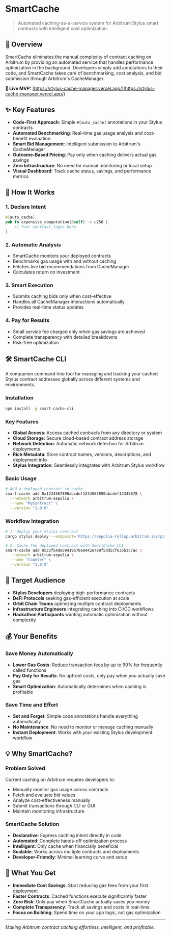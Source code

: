 # SmartCache

> Automated caching-as-a-service system for Arbitrum Stylus smart contracts with intelligent cost optimization.

## 🌟 Overview

SmartCache eliminates the manual complexity of contract caching on Arbitrum by providing an automated service that handles performance optimization in the background. Developers simply add annotations to their code, and SmartCache takes care of benchmarking, cost analysis, and bid submission through Arbitrum's CacheManager.

**🔗 Live MVP:** [https://stylus-cache-manager.vercel.app/](https://stylus-cache-manager.vercel.app/)

## ✨ Key Features

- **Code-First Approach**: Simple `#[auto_cache]` annotations in your Stylus contracts
- **Automated Benchmarking**: Real-time gas usage analysis and cost-benefit evaluation
- **Smart Bid Management**: Intelligent submission to Arbitrum's CacheManager
- **Outcome-Based Pricing**: Pay only when caching delivers actual gas savings
- **Zero Infrastructure**: No need for manual monitoring or local setup
- **Visual Dashboard**: Track cache status, savings, and performance metrics

## 🚀 How It Works

### 1. **Declare Intent**

```rust
#[auto_cache]
pub fn expensive_computation(&self) -> u256 {
    // Your contract logic here
}
```

### 2. **Automatic Analysis**

- SmartCache monitors your deployed contracts
- Benchmarks gas usage with and without caching
- Fetches live bid recommendations from CacheManager
- Calculates return on investment

### 3. **Smart Execution**

- Submits caching bids only when cost-effective
- Handles all CacheManager interactions automatically
- Provides real-time status updates

### 4. **Pay for Results**

- Small service fee charged only when gas savings are achieved
- Complete transparency with detailed breakdowns
- Risk-free optimization

## 🛠️ SmartCache CLI

A companion command-line tool for managing and tracking your cached Stylus contract addresses globally across different systems and environments.

### **Installation**

```bash
npm install -g smart-cache-cli
```

### **Key Features**

- **Global Access**: Access cached contracts from any directory or system
- **Cloud Storage**: Secure cloud-based contract address storage
- **Network Detection**: Automatic network detection for Arbitrum deployments
- **Rich Metadata**: Store contract names, versions, descriptions, and deployment info
- **Stylus Integration**: Seamlessly integrates with Arbitrum Stylus workflow

### **Basic Usage**

```bash
# Add a deployed contract to cache
smart-cache add 0x1234567890abcdef1234567890abcdef12345678 \
  --network arbitrum-sepolia \
  --name "MyContract" \
  --version "1.0.0"

```

### **Workflow Integration**

```bash
# 1. Deploy your Stylus contract
cargo stylus deploy --endpoint='https://sepolia-rollup.arbitrum.io/rpc'

# 2. Cache the deployed contract with SmartCache CLI
smart-cache add 0x33f54de59419570a9442e788f5dd5cf635b3c7ac \
  --network arbitrum-sepolia \
  --name "Counter" \
  --version "1.0.0"

```

## 🎯 Target Audience

- **Stylus Developers** deploying high-performance contracts
- **DeFi Protocols** seeking gas-efficient execution at scale
- **Orbit Chain Teams** optimizing multiple contract deployments
- **Infrastructure Engineers** integrating caching into CI/CD workflows
- **Hackathon Participants** wanting automatic optimization without complexity

## 💰 Your Benefits

### **Save Money Automatically**

- **Lower Gas Costs**: Reduce transaction fees by up to 90% for frequently called functions
- **Pay Only for Results**: No upfront costs, only pay when you actually save gas
- **Smart Optimization**: Automatically determines when caching is profitable

### **Save Time and Effort**

- **Set and Forget**: Simple code annotations handle everything automatically
- **No Maintenance**: No need to monitor or manage caching manually
- **Instant Deployment**: Works with your existing Stylus development workflow

## 💡 Why SmartCache?

### **Problem Solved**

Current caching on Arbitrum requires developers to:

- Manually monitor gas usage across contracts
- Fetch and evaluate bid values
- Analyze cost-effectiveness manually
- Submit transactions through CLI or GUI
- Maintain monitoring infrastructure

### **SmartCache Solution**

- **Declarative**: Express caching intent directly in code
- **Automated**: Complete hands-off optimization process
- **Intelligent**: Only cache when financially beneficial
- **Scalable**: Works across multiple contracts and deployments
- **Developer-Friendly**: Minimal learning curve and setup

## 🚀 What You Get

- **Immediate Cost Savings**: Start reducing gas fees from your first deployment
- **Faster Contracts**: Cached functions execute significantly faster
- **Zero Risk**: Only pay when SmartCache actually saves you money
- **Complete Transparency**: Track all savings and costs in real-time
- **Focus on Building**: Spend time on your app logic, not gas optimization

---

_Making Arbitrum contract caching effortless, intelligent, and profitable._
